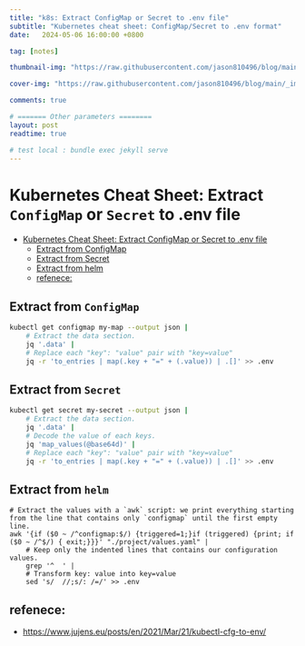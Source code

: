 ```yaml
---
title: "k8s: Extract ConfigMap or Secret to .env file"
subtitle: "Kubernetes cheat sheet: ConfigMap/Secret to .env format"
date:   2024-05-06 16:00:00 +0800

tag: [notes]

thumbnail-img: "https://raw.githubusercontent.com/jason810496/blog/main/_images/k8s-thumbnail.png" #1:1 (450:450)

cover-img: "https://raw.githubusercontent.com/jason810496/blog/main/_images/k8s-banner.png"

comments: true

# ======= Other parameters ========
layout: post
readtime: true

# test local : bundle exec jekyll serve
---
```


# Kubernetes Cheat Sheet: Extract `ConfigMap` or `Secret` to .env file

* [Kubernetes Cheat Sheet: Extract ConfigMap or Secret to .env file](#kubernetes-cheat-sheet-extract-configmap-or-secret-to-env-file)
    * [Extract from ConfigMap](#extract-from-configmap)
    * [Extract from Secret](#extract-from-secret)
    * [Extract from helm](#extract-from-helm)
    * [refenece:](#refenece)

## Extract from `ConfigMap`

```bash
kubectl get configmap my-map --output json |
    # Extract the data section.
    jq '.data' |
    # Replace each "key": "value" pair with "key=value"
    jq -r 'to_entries | map(.key + "=" + (.value)) | .[]' >> .env
```


## Extract from `Secret`

```bash
kubectl get secret my-secret --output json |
    # Extract the data section.
    jq '.data' |
    # Decode the value of each keys.
    jq 'map_values(@base64d)' |
    # Replace each "key": "value" pair with "key=value"
    jq -r 'to_entries | map(.key + "=" + (.value)) | .[]' >> .env
```

## Extract from `helm`


```
# Extract the values with a `awk` script: we print everything starting from the line that contains only `configmap` until the first empty line.
awk '{if ($0 ~ /^configmap:$/) {triggered=1;}if (triggered) {print; if ($0 ~ /^$/) { exit;}}}' "./project/values.yaml" |
    # Keep only the indented lines that contains our configuration values.
    grep '^  ' |
    # Transform key: value into key=value
    sed 's/  //;s/: /=/' >> .env
```

## refenece:
- https://www.jujens.eu/posts/en/2021/Mar/21/kubectl-cfg-to-env/